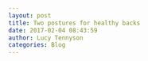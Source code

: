 ```yaml
---
layout: post
title: Two postures for healthy backs
date: 2017-02-04 08:43:59
author: Lucy Tennyson
categories: Blog
---
```

